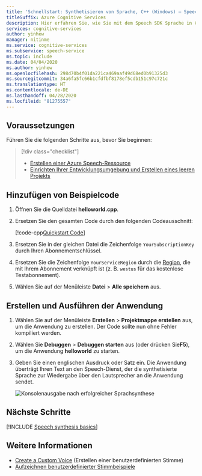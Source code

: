 ```yaml
---
title: 'Schnellstart: Synthetisieren von Sprache, C++ (Windows) – Speech-Dienst'
titleSuffix: Azure Cognitive Services
description: Hier erfahren Sie, wie Sie mit dem Speech SDK Sprache in C++ unter Windows Desktop synthetisieren.
services: cognitive-services
author: yinhew
manager: nitinme
ms.service: cognitive-services
ms.subservice: speech-service
ms.topic: include
ms.date: 04/04/2020
ms.author: yinhew
ms.openlocfilehash: 298d70b4f01da221ca469aaf49d68ed0b91325d3
ms.sourcegitcommit: 34a6fa5fc66b1cfdfbf8178ef5cdb151c97c721c
ms.translationtype: HT
ms.contentlocale: de-DE
ms.lasthandoff: 04/28/2020
ms.locfileid: "81275557"
---
```

## <a name="prerequisites"></a>Voraussetzungen

Führen Sie die folgenden Schritte aus, bevor Sie beginnen:

> [!div class="checklist"]
> * [Erstellen einer Azure Speech-Ressource](../../../../get-started.md)
> * [Einrichten Ihrer Entwicklungsumgebung und Erstellen eines leeren Projekts](../../../../quickstarts/setup-platform.md?tabs=windows&pivots=programming-language-cpp)

## <a name="add-sample-code"></a>Hinzufügen von Beispielcode

1. Öffnen Sie die Quelldatei **helloworld.cpp**.

1. Ersetzen Sie den gesamten Code durch den folgenden Codeausschnitt:

   [!code-cpp[Quickstart Code](~/samples-cognitive-services-speech-sdk/quickstart/cpp/windows/text-to-speech/helloworld/helloworld.cpp#code)]

1. Ersetzen Sie in der gleichen Datei die Zeichenfolge `YourSubscriptionKey` durch Ihren Abonnementschlüssel.

1. Ersetzen Sie die Zeichenfolge `YourServiceRegion` durch die [Region](~/articles/cognitive-services/Speech-Service/regions.md), die mit Ihrem Abonnement verknüpft ist (z. B. `westus` für das kostenlose Testabonnement).

1. Wählen Sie auf der Menüleiste **Datei** > **Alle speichern** aus.

## <a name="build-and-run-the-application"></a>Erstellen und Ausführen der Anwendung

1. Wählen Sie auf der Menüleiste **Erstellen** > **Projektmappe erstellen** aus, um die Anwendung zu erstellen. Der Code sollte nun ohne Fehler kompiliert werden.

1. Wählen Sie **Debuggen** > **Debuggen starten** aus (oder drücken Sie**F5**), um die Anwendung **helloworld** zu starten.

1. Geben Sie einen englischen Ausdruck oder Satz ein. Die Anwendung überträgt Ihren Text an den Speech-Dienst, der die synthetisierte Sprache zur Wiedergabe über den Lautsprecher an die Anwendung sendet.

   ![Konsolenausgabe nach erfolgreicher Sprachsynthese](~/articles/cognitive-services/Speech-Service/media/sdk/qs-tts-cpp-windows-console-output.png)

## <a name="next-steps"></a>Nächste Schritte

[!INCLUDE [Speech synthesis basics](../../text-to-speech-next-steps.md)]


## <a name="see-also"></a>Weitere Informationen

- [Create a Custom Voice](~/articles/cognitive-services/Speech-Service/how-to-custom-voice-create-voice.md) (Erstellen einer benutzerdefinierten Stimme)
- [Aufzeichnen benutzerdefinierter Stimmbeispiele](~/articles/cognitive-services/Speech-Service/record-custom-voice-samples.md)
